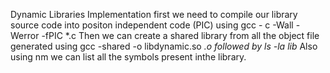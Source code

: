 Dynamic Libraries Implementation
	first we need to compile our library source code into positon independent code (PIC) using gcc - c -Wall -Werror -fPIC *.c
	Then we can create a shared library from all the object file generated using gcc -shared -o libdynamic.so *.o followed by ls -la lib*
	Also using nm we can list all the symbols present inthe library.
